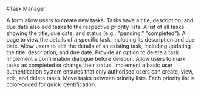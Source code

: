 #Task Manager

A form allow users to create new tasks. Tasks have a
title, description, and due date also add tasks to the respective priority lists.
A list of all tasks showing the title, due date, and status (e.g., "pending," "completed").
A page to view the details of a specific task, including its
description and due date.
Allow users to edit the details of an existing task, including
updating the title, description, and due date.
Provide an option to delete a task. Implement a confirmation
dialogue before deletion.
Allow users to mark tasks as completed or change their status.
Implement a basic user authentication system ensures that only authorised users can create, view, edit, and delete tasks.
Move tasks between priority lists.
Each priority list is color-coded for quick identification.
